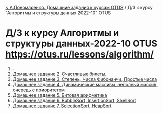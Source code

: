 [< А.Пономаренко. Домашние задания к курсам OTUS](../README.md) / Д/З к курсу "Алгоритмы и структуры данных 2022-10" OTUS
# Д/З к курсу Алгоритмы и структуры данных-2022-10 OTUS https://otus.ru/lessons/algorithm/

1. .
2. [Домашнее задание 2. Счастливые билеты.](hw02/README.md)
3. [Домашнее задание 3. Степень, Числа Фибоначчи, Простые числа](hw03/README.md)
4. [Домашнее задание 4. Динамические массивы, неполный массив, очередь с приоритетом](hw04-baseDataStructures/README.md)
5. [Домашнее задание 5. Битовая арифметика](hw05-bits/README.md)
6. [Домашнее задание 6. BubbleSort, InsertionSort, ShellSort](hw06-simpleSort/README.md)
7. [Домашнее задание 7. SelectionSort, HeapSort](hw07-selHeapSort/README.md)
